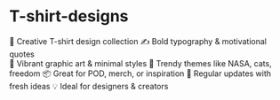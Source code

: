 # T-shirt-designs
👕 Creative T-shirt design collection 
✍️ Bold typography &amp; motivational quotes  
🎨 Vibrant graphic art &amp; minimal styles 
🚀 Trendy themes like NASA, cats, freedom
📦 Great for POD, merch, or inspiration 
🔄 Regular updates with fresh ideas 
💡 Ideal for designers &amp; creators
